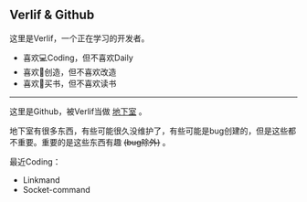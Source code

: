 ## Verlif & Github

这里是Verlif，一个正在学习的开发者。 

* 喜欢:computer:Coding，但不喜欢Daily
* 喜欢:hammer:创造，但不喜欢改造
* 喜欢:book:买书，但不喜欢读书

------

这里是Github，被Verlif当做 [地下室](https://verlif.top/basement) 。

地下室有很多东西，有些可能很久没维护了，有些可能是bug创建的，但是这些都不重要。重要的是这些东西有趣 ~~(bug除外)~~ 。

最近Coding：

* Linkmand
* Socket-command
